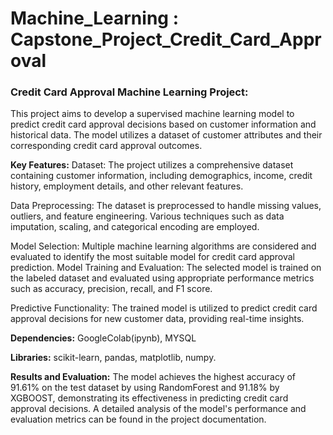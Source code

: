 # Machine_Learning : Capstone_Project_Credit_Card_Approval

### Credit Card Approval Machine Learning Project:
This project aims to develop a supervised machine learning model to predict credit card approval decisions based on customer information and historical data. The model utilizes a dataset of customer attributes and their corresponding credit card approval outcomes.

**Key Features:**
Dataset: The project utilizes a comprehensive dataset containing customer information, including demographics, income, credit history, employment details, and other relevant features.

Data Preprocessing: The dataset is preprocessed to handle missing values, outliers, and feature engineering. Various techniques such as data imputation, scaling, and categorical encoding are employed.

Model Selection: Multiple machine learning algorithms are considered and evaluated to identify the most suitable model for credit card approval prediction.
Model Training and Evaluation: The selected model is trained on the labeled dataset and evaluated using appropriate performance metrics such as accuracy, precision, recall, and F1 score.

Predictive Functionality: The trained model is utilized to predict credit card approval decisions for new customer data, providing real-time insights.

**Dependencies:**
GoogleColab(ipynb),
MYSQL

**Libraries:** scikit-learn,
pandas, matplotlib, numpy.

**Results and Evaluation:**
The model achieves the highest accuracy of 91.61% on the test dataset by using RandomForest and 91.18% by XGBOOST, demonstrating its effectiveness in predicting credit card approval decisions.
A detailed analysis of the model's performance and evaluation metrics can be found in the project documentation.
